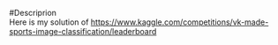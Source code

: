 #Descriprion  
Here is my solution of https://www.kaggle.com/competitions/vk-made-sports-image-classification/leaderboard 
